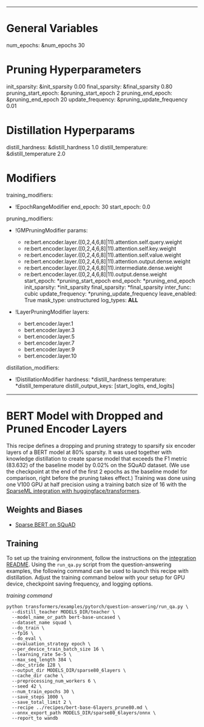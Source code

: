 <!--
Copyright (c) 2021 - present / Neuralmagic, Inc. All Rights Reserved.

Licensed under the Apache License, Version 2.0 (the "License");
you may not use this file except in compliance with the License.
You may obtain a copy of the License at

   http://www.apache.org/licenses/LICENSE-2.0

Unless required by applicable law or agreed to in writing,
software distributed under the License is distributed on an "AS IS" BASIS,
WITHOUT WARRANTIES OR CONDITIONS OF ANY KIND, either express or implied.
See the License for the specific language governing permissions and
limitations under the License.
-->

---
# General Variables
num_epochs: &num_epochs 30

# Pruning Hyperparameters
init_sparsity: &init_sparsity 0.00
final_sparsity: &final_sparsity 0.80
pruning_start_epoch: &pruning_start_epoch 2
pruning_end_epoch: &pruning_end_epoch 20
update_frequency: &pruning_update_frequency 0.01

# Distillation Hyperparams
distill_hardness: &distill_hardness 1.0
distill_temperature: &distill_temperature 2.0

# Modifiers
training_modifiers:
  - !EpochRangeModifier
    end_epoch: 30
    start_epoch: 0.0

pruning_modifiers:
  - !GMPruningModifier
    params:
      - re:bert.encoder.layer.([0,2,4,6,8]|11).attention.self.query.weight
      - re:bert.encoder.layer.([0,2,4,6,8]|11).attention.self.key.weight
      - re:bert.encoder.layer.([0,2,4,6,8]|11).attention.self.value.weight
      - re:bert.encoder.layer.([0,2,4,6,8]|11).attention.output.dense.weight
      - re:bert.encoder.layer.([0,2,4,6,8]|11).intermediate.dense.weight
      - re:bert.encoder.layer.([0,2,4,6,8]|11).output.dense.weight
    start_epoch: *pruning_start_epoch
    end_epoch: *pruning_end_epoch
    init_sparsity: *init_sparsity
    final_sparsity: *final_sparsity
    inter_func: cubic
    update_frequency: *pruning_update_frequency
    leave_enabled: True
    mask_type: unstructured
    log_types: __ALL__

  - !LayerPruningModifier
    layers:
      - bert.encoder.layer.1
      - bert.encoder.layer.3
      - bert.encoder.layer.5
      - bert.encoder.layer.7
      - bert.encoder.layer.9
      - bert.encoder.layer.10

distillation_modifiers:
  - !DistillationModifier
     hardness: *distill_hardness
     temperature: *distill_temperature
     distill_output_keys: [start_logits, end_logits]
---

# BERT Model with Dropped and Pruned Encoder Layers

This recipe defines a dropping and pruning strategy to sparsify six encoder layers of a BERT model at 80% sparsity. It was used together with knowledge distillation to create sparse model that exceeds the F1 metric (83.632) of the baseline model by 0.02% on the SQuAD dataset. (We use the checkpoint at the end of the first 2 epochs as the baseline model for comparison, right before the pruning takes effect.)
Training was done using one V100 GPU at half precision using a training batch size of 16 with the
[SparseML integration with huggingface/transformers](https://github.com/neuralmagic/sparseml/tree/main/integrations/huggingface-transformers).

## Weights and Biases

- [Sparse BERT on SQuAD](https://wandb.ai/neuralmagic/sparse-bert-squad/runs/ebab4np4?workspace=user-neuralmagic)

## Training

To set up the training environment, follow the instructions on the [integration README](https://github.com/neuralmagic/sparseml/blob/main/integrations/huggingface-transformers/README.md).
Using the `run_qa.py` script from the question-answering examples, the following command can be used to launch this recipe with distillation.
Adjust the training command below with your setup for GPU device, checkpoint saving frequency, and logging options.

*training command*
```
python transformers/examples/pytorch/question-answering/run_qa.py \
  --distill_teacher MODELS_DIR/teacher \
  --model_name_or_path bert-base-uncased \
  --dataset_name squad \
  --do_train \
  --fp16 \
  --do_eval \
  --evaluation_strategy epoch \
  --per_device_train_batch_size 16 \
  --learning_rate 5e-5 \
  --max_seq_length 384 \
  --doc_stride 128 \
  --output_dir MODELS_DIR/sparse80_6layers \
  --cache_dir cache \
  --preprocessing_num_workers 6 \
  --seed 42 \
  --num_train_epochs 30 \
  --save_steps 1000 \
  --save_total_limit 2 \
  --recipe ../recipes/bert-base-6layers_prune80.md \
  --onnx_export_path MODELS_DIR/sparse80_6layers/onnx \
  --report_to wandb
```
